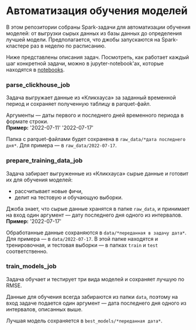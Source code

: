 # Автоматизация обучения моделей

В этом репозитории собраны Spark-задачи для автоматизации обучения моделей: от выгрузки сырых данных из базы данных до определения лучшей модели. Предполагается, что джобы запускаются на Spark-кластере раз в неделю по расписанию.

Ниже представлены описания задач. Посмотреть, как работает каждый шаг конкретной задачи, можно в jupyter-notebook'ах, которые находятся в [notebooks](https://github.com/alexander-saushev/ml_automation/tree/main/notebooks).

### parse_clickhouse_job

Задача выгружает данные из «Кликхауса» за заданный временной период и сохраняет полученную таблицу в parquet-файл.

Аргументы — даты первого и последнего дней временного периода в формате строки.  
**Пример:** '2022-07-11' '2022-07-17'

Папка с parquet-файлами будет сохранена в `raw_data/*дата последнего дня*`. Для примера — в `raw_data/2022-07-17`.

### prepare_training_data_job

Задача забирает выгруженные из «Кликхауса» сырые данные и готовит их для обучения моделей:
- рассчитывает новые фичи,
- делит на тестовую и обучающую выборки.

Джоба знает, что сырые данные хранятся в папке `raw_data`, и принимает на вход один аргумент — дату последнего дня одного из интервалов.  
**Пример:** '2022-07-17'

Обработанные данные сохраняются в `data/*переданная в задачу дата*`. Для примера — в `data/2022-07-17`. В этой папке находятся и тренировочная, и тестовая выборки — в папках `train` и `test` соответственно.

### train_models_job

Задача обучает и тестирует три вида моделей и сохраняет лучшую по RMSE.

Данные для обучения всегда забираются из папки `data`, поэтому на вход задаче подается один аргумент — дата последнего дня одного из интервалов, описанных выше.

Лучшая модель сохраняется в `best_models/*переданная дата*`.